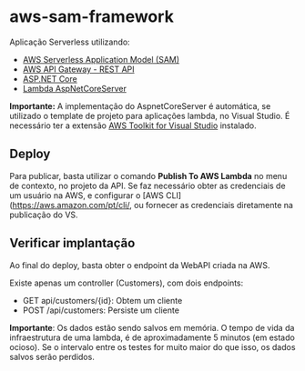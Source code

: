 # aws-sam-framework

Aplicação Serverless utilizando:

- [AWS Serverless Application Model (SAM)](https://aws.amazon.com/pt/serverless/sam/)
- [AWS API Gateway - REST API](https://docs.aws.amazon.com/apigateway/latest/developerguide/apigateway-rest-api.html)
- [ASP.NET Core](https://docs.microsoft.com/pt-br/aspnet/core/?view=aspnetcore-2.1)
- [Lambda AspNetCoreServer](https://docs.microsoft.com/pt-br/aspnet/core/?view=aspnetcore-2.1)

**Importante:** A implementação do AspnetCoreServer é automática, se utilizado o template de projeto para aplicações lambda, no Visual Studio. É necessário ter a extensão [AWS Toolkit for Visual Studio](https://aws.amazon.com/pt/visualstudio/) instalado.

## Deploy

Para publicar, basta utilizar o comando **Publish To AWS Lambda** no menu de contexto, no projeto da API. Se faz necessário obter as credenciais de um usuário na AWS, e configurar o [AWS CLI](https://aws.amazon.com/pt/cli/, ou fornecer as credenciais diretamente na publicação do VS. 

## Verificar implantação

Ao final do deploy, basta obter o endpoint da WebAPI criada na AWS. 

Existe apenas um controller (Customers), com dois endpoints:
- GET api/customers/{id}: Obtem um cliente
- POST /api/customers: Persiste um cliente

**Importante**: Os dados estão sendo salvos em memória. O tempo de vida da infraestrutura de uma lambda, é de aproximadamente 5 minutos (em estado ocioso). Se o intervalo entre os testes for muito maior do que isso, os dados salvos serão perdidos.